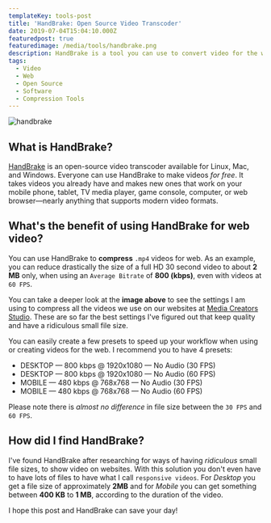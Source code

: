 ```yaml
---
templateKey: tools-post
title: 'HandBrake: Open Source Video Transcoder'
date: 2019-07-04T15:04:10.000Z
featuredpost: true
featuredimage: /media/tools/handbrake.png
description: HandBrake is a tool you can use to convert video for the web.
tags:
  - Video
  - Web
  - Open Source
  - Software
  - Compression Tools
---
```


![handbrake](/media/tools/handbrake.png)

## What is HandBrake?

[HandBrake](https://handbrake.fr/) is an open-source video transcoder available for Linux, Mac, and Windows. Everyone can use HandBrake to make videos _for free_. It takes videos you already have and makes new ones that work on your mobile phone, tablet, TV media player, game console, computer, or web browser—nearly anything that supports modern video formats.

## What's the benefit of using HandBrake for web video?

You can use HandBrake to **compress** `.mp4` videos for web. As an example, you can reduce drastically the size of a full HD 30 second video to about **2 MB** only, when using an `Average Bitrate` of **800 (kbps)**, even with videos at `60 FPS`.

You can take a deeper look at the **image above** to see the settings I am using to compress all the videos we use on our websites at [Media Creators Studio](https://mediacreators.studio). These are so far the best settings I've figured out that keep quality and have a ridiculous small file size.

You can easily create a few presets to speed up your workflow when using or creating videos for the web. I recommend you to have 4 presets:

- DESKTOP — 800 kbps @ 1920x1080 — No Audio (30 FPS)
- DESKTOP — 800 kbps @ 1920x1080 — No Audio (60 FPS)
- MOBILE — 480 kbps @ 768x768 — No Audio (30 FPS)
- MOBILE — 480 kbps @ 768x768 — No Audio (60 FPS)

Please note there is _almost no difference_ in file size between the `30 FPS` and `60 FPS`.

## How did I find HandBrake?

I've found HandBrake after researching for ways of having _ridiculous_ small file sizes, to show video on websites. With this solution you don't even have to have lots of files to have what I call `responsive videos`. For _Desktop_ you get a file size of approximately **2MB** and for _Mobile_ you can get something between **400 KB** to **1 MB**, according to the duration of the video.

I hope this post and HandBrake can save your day!
